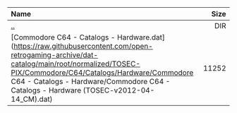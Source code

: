 |Name|Size|
|:---|---:|
|[..](../index.html)|DIR|
|[Commodore C64 - Catalogs - Hardware.dat](https://raw.githubusercontent.com/open-retrogaming-archive/dat-catalog/main/root/normalized/TOSEC-PIX/Commodore/C64/Catalogs/Hardware/Commodore C64 - Catalogs - Hardware/Commodore C64 - Catalogs - Hardware (TOSEC-v2012-04-14_CM).dat)|11252|
